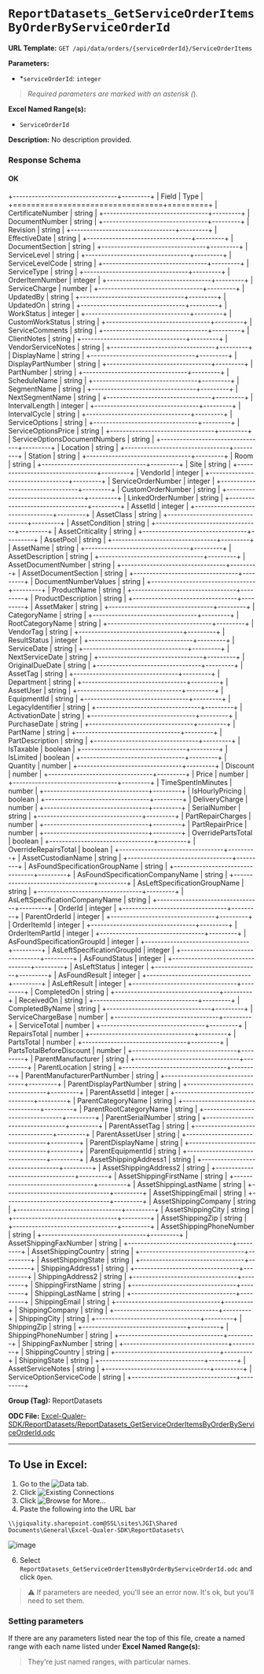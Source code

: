 # `ReportDatasets_GetServiceOrderItemsByOrderByServiceOrderId`

**URL Template:**
`GET /api/data/orders/{serviceOrderId}/ServiceOrderItems`

**Parameters:**
- *`serviceOrderId`: `integer`


> *Required parameters are marked with an asterisk (*).

**Excel Named Range(s):**
- `ServiceOrderId`


**Description:**
No description provided.

### Response Schema

#### OK
+---------------------------------+---------+
| Field                           | Type    |
+=================================+=========+
| CertificateNumber               | string  |
+---------------------------------+---------+
| DocumentNumber                  | string  |
+---------------------------------+---------+
| Revision                        | string  |
+---------------------------------+---------+
| EffectiveDate                   | string  |
+---------------------------------+---------+
| DocumentSection                 | string  |
+---------------------------------+---------+
| ServiceLevel                    | string  |
+---------------------------------+---------+
| ServiceLevelCode                | string  |
+---------------------------------+---------+
| ServiceType                     | string  |
+---------------------------------+---------+
| OrderItemNumber                 | integer |
+---------------------------------+---------+
| ServiceCharge                   | number  |
+---------------------------------+---------+
| UpdatedBy                       | string  |
+---------------------------------+---------+
| UpdatedOn                       | string  |
+---------------------------------+---------+
| WorkStatus                      | integer |
+---------------------------------+---------+
| CustomWorkStatus                | string  |
+---------------------------------+---------+
| ServiceComments                 | string  |
+---------------------------------+---------+
| ClientNotes                     | string  |
+---------------------------------+---------+
| VendorServiceNotes              | string  |
+---------------------------------+---------+
| DisplayName                     | string  |
+---------------------------------+---------+
| DisplayPartNumber               | string  |
+---------------------------------+---------+
| PartNumber                      | string  |
+---------------------------------+---------+
| ScheduleName                    | string  |
+---------------------------------+---------+
| SegmentName                     | string  |
+---------------------------------+---------+
| NextSegmentName                 | string  |
+---------------------------------+---------+
| IntervalLength                  | integer |
+---------------------------------+---------+
| IntervalCycle                   | string  |
+---------------------------------+---------+
| ServiceOptions                  | string  |
+---------------------------------+---------+
| ServiceOptionsPrice             | string  |
+---------------------------------+---------+
| ServiceOptionsDocumentNumbers   | string  |
+---------------------------------+---------+
| Location                        | string  |
+---------------------------------+---------+
| Station                         | string  |
+---------------------------------+---------+
| Room                            | string  |
+---------------------------------+---------+
| Site                            | string  |
+---------------------------------+---------+
| VendorId                        | integer |
+---------------------------------+---------+
| ServiceOrderNumber              | integer |
+---------------------------------+---------+
| CustomOrderNumber               | string  |
+---------------------------------+---------+
| LinkedOrderNumber               | string  |
+---------------------------------+---------+
| AssetId                         | integer |
+---------------------------------+---------+
| AssetClass                      | string  |
+---------------------------------+---------+
| AssetCondition                  | string  |
+---------------------------------+---------+
| AssetCriticality                | string  |
+---------------------------------+---------+
| AssetPool                       | string  |
+---------------------------------+---------+
| AssetName                       | string  |
+---------------------------------+---------+
| AssetDescription                | string  |
+---------------------------------+---------+
| AssetDocumentNumber             | string  |
+---------------------------------+---------+
| AssetDocumentSection            | string  |
+---------------------------------+---------+
| DocumentNumberValues            | string  |
+---------------------------------+---------+
| ProductName                     | string  |
+---------------------------------+---------+
| ProductDescription              | string  |
+---------------------------------+---------+
| AssetMaker                      | string  |
+---------------------------------+---------+
| CategoryName                    | string  |
+---------------------------------+---------+
| RootCategoryName                | string  |
+---------------------------------+---------+
| VendorTag                       | string  |
+---------------------------------+---------+
| ResultStatus                    | integer |
+---------------------------------+---------+
| ServiceDate                     | string  |
+---------------------------------+---------+
| NextServiceDate                 | string  |
+---------------------------------+---------+
| OriginalDueDate                 | string  |
+---------------------------------+---------+
| AssetTag                        | string  |
+---------------------------------+---------+
| Department                      | string  |
+---------------------------------+---------+
| AssetUser                       | string  |
+---------------------------------+---------+
| EquipmentId                     | string  |
+---------------------------------+---------+
| LegacyIdentifier                | string  |
+---------------------------------+---------+
| ActivationDate                  | string  |
+---------------------------------+---------+
| PurchaseDate                    | string  |
+---------------------------------+---------+
| PartName                        | string  |
+---------------------------------+---------+
| PartDescription                 | string  |
+---------------------------------+---------+
| IsTaxable                       | boolean |
+---------------------------------+---------+
| IsLimited                       | boolean |
+---------------------------------+---------+
| Quantity                        | number  |
+---------------------------------+---------+
| Discount                        | number  |
+---------------------------------+---------+
| Price                           | number  |
+---------------------------------+---------+
| TimeSpentInMinutes              | number  |
+---------------------------------+---------+
| IsHourlyPricing                 | boolean |
+---------------------------------+---------+
| DeliveryCharge                  | number  |
+---------------------------------+---------+
| SerialNumber                    | string  |
+---------------------------------+---------+
| PartRepairCharges               | number  |
+---------------------------------+---------+
| PartRepairPrice                 | number  |
+---------------------------------+---------+
| OverridePartsTotal              | boolean |
+---------------------------------+---------+
| OverrideRepairsTotal            | boolean |
+---------------------------------+---------+
| AssetCustodianName              | string  |
+---------------------------------+---------+
| AsFoundSpecificationGroupName   | string  |
+---------------------------------+---------+
| AsFoundSpecificationCompanyName | string  |
+---------------------------------+---------+
| AsLeftSpecificationGroupName    | string  |
+---------------------------------+---------+
| AsLeftSpecificationCompanyName  | string  |
+---------------------------------+---------+
| OrderId                         | integer |
+---------------------------------+---------+
| ParentOrderId                   | integer |
+---------------------------------+---------+
| OrderItemId                     | integer |
+---------------------------------+---------+
| OrderItemPartId                 | integer |
+---------------------------------+---------+
| AsFoundSpecificationGroupId     | integer |
+---------------------------------+---------+
| AsLeftSpecificationGroupId      | integer |
+---------------------------------+---------+
| AsFoundStatus                   | integer |
+---------------------------------+---------+
| AsLeftStatus                    | integer |
+---------------------------------+---------+
| AsFoundResult                   | integer |
+---------------------------------+---------+
| AsLeftResult                    | integer |
+---------------------------------+---------+
| CompletedOn                     | string  |
+---------------------------------+---------+
| ReceivedOn                      | string  |
+---------------------------------+---------+
| CompletedByName                 | string  |
+---------------------------------+---------+
| ServiceChargeBase               | number  |
+---------------------------------+---------+
| ServiceTotal                    | number  |
+---------------------------------+---------+
| RepairsTotal                    | number  |
+---------------------------------+---------+
| PartsTotal                      | number  |
+---------------------------------+---------+
| PartsTotalBeforeDiscount        | number  |
+---------------------------------+---------+
| ParentManufacturer              | string  |
+---------------------------------+---------+
| ParentLocation                  | string  |
+---------------------------------+---------+
| ParentManufacturerPartNumber    | string  |
+---------------------------------+---------+
| ParentDisplayPartNumber         | string  |
+---------------------------------+---------+
| ParentAssetId                   | integer |
+---------------------------------+---------+
| ParentCategoryName              | string  |
+---------------------------------+---------+
| ParentRootCategoryName          | string  |
+---------------------------------+---------+
| ParentSerialNumber              | string  |
+---------------------------------+---------+
| ParentAssetTag                  | string  |
+---------------------------------+---------+
| ParentAssetUser                 | string  |
+---------------------------------+---------+
| ParentDisplayName               | string  |
+---------------------------------+---------+
| ParentEquipmentId               | string  |
+---------------------------------+---------+
| AssetShippingAddress1           | string  |
+---------------------------------+---------+
| AssetShippingAddress2           | string  |
+---------------------------------+---------+
| AssetShippingFirstName          | string  |
+---------------------------------+---------+
| AssetShippingLastName           | string  |
+---------------------------------+---------+
| AssetShippingEmail              | string  |
+---------------------------------+---------+
| AssetShippingCompany            | string  |
+---------------------------------+---------+
| AssetShippingCity               | string  |
+---------------------------------+---------+
| AssetShippingZip                | string  |
+---------------------------------+---------+
| AssetShippingPhoneNumber        | string  |
+---------------------------------+---------+
| AssetShippingFaxNumber          | string  |
+---------------------------------+---------+
| AssetShippingCountry            | string  |
+---------------------------------+---------+
| AssetShippingState              | string  |
+---------------------------------+---------+
| ShippingAddress1                | string  |
+---------------------------------+---------+
| ShippingAddress2                | string  |
+---------------------------------+---------+
| ShippingFirstName               | string  |
+---------------------------------+---------+
| ShippingLastName                | string  |
+---------------------------------+---------+
| ShippingEmail                   | string  |
+---------------------------------+---------+
| ShippingCompany                 | string  |
+---------------------------------+---------+
| ShippingCity                    | string  |
+---------------------------------+---------+
| ShippingZip                     | string  |
+---------------------------------+---------+
| ShippingPhoneNumber             | string  |
+---------------------------------+---------+
| ShippingFaxNumber               | string  |
+---------------------------------+---------+
| ShippingCountry                 | string  |
+---------------------------------+---------+
| ShippingState                   | string  |
+---------------------------------+---------+
| AssetServiceNotes               | string  |
+---------------------------------+---------+
| ServiceOptionServiceCode        | string  |
+---------------------------------+---------+

**Group (Tag):**
ReportDatasets

**ODC File:**
[Excel-Qualer-SDK/ReportDatasets/ReportDatasets_GetServiceOrderItemsByOrderByServiceOrderId.odc](https://github.com/Johnson-Gage-Inspection-Inc/qualer-sdk-odc/blob/main/Excel-Qualer-SDK/ReportDatasets/ReportDatasets_GetServiceOrderItemsByOrderByServiceOrderId.odc)

---

To Use in Excel:
---

1. Go to the ![`Data`](https://github.com/user-attachments/assets/da437a70-57b3-4c5b-bb01-4910ece19ed1)
 tab.
3. Click ![Existing Connections](https://github.com/user-attachments/assets/a2f1ed67-b2e0-4c23-ac90-68c870e60289)
4. Click ![`Browse for More...`](https://github.com/user-attachments/assets/8e698494-6865-41e7-b6fa-043aea81809a)
5. Paste the following into the URL bar
```
\\jgiquality.sharepoint.com@SSL\sites\JGI\Shared Documents\General\Excel-Qualer-SDK\ReportDatasets\
```

![image](https://github.com/user-attachments/assets/1e1a8d87-0377-446d-aaf5-d78562991db3)

6. Select `ReportDatasets_GetServiceOrderItemsByOrderByServiceOrderId.odc` and click `Open`.

> ⚠️ If parameters are needed, you'll see an error now. It's ok, but you'll need to set them.

### Setting parameters
If there are any parameters listed near the top of this file, create a named range with each name listed under **Excel Named Range(s):**
> They're just named ranges, with particular names.
